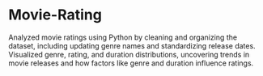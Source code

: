 # Movie-Rating
Analyzed movie ratings using Python by cleaning and organizing the dataset, including updating genre names and standardizing release dates. Visualized genre, rating, and duration distributions, uncovering trends in movie releases and how factors like genre and duration influence ratings.
